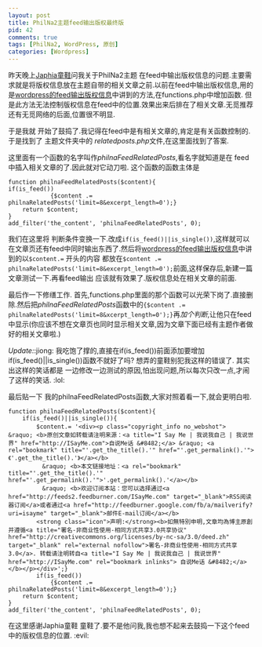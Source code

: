 ```yaml
--- 
layout: post
title: PhilNa2主题feed输出版权最终版
pid: 42
comments: true
tags: [PhilNa2, WordPress, 原创]
categories: [Wordpress]
---
```

昨天晚上[Japhia童鞋](http://japhia.info/)问我关于PhilNa2主题 在feed中输出版权信息的问题.主要需求就是将版权信息放在主题自带的相关文章之前.以前在feed中输出版权信息,用的是[wordpress的feed输出版权信息](/2011/03/9-wordpresss-feed-output-copyright-information.html)中讲到的方法,在functions.php中增加函数. 但是此方法无法控制版权信息在feed中的位置.效果出来后排在了相关文章.无觅推荐还有无觅网络的后面,位置很不明显.

于是我就 开始了鼓捣了.我记得在feed中是有相关文章的,肯定是有关函数控制的.于是找到了 主题文件夹中的 *relatedposts.php*文件,在这里面找到了答案.

这里面有一个函数的名字叫作*philnaFeedRelatedPosts*,看名字就知道是在 feed中插入相关文章的了.因此就对它动刀啦.
这个函数的函数主体是

	function philnaFeedRelatedPosts($content){
	if(is_feed())
				{$content .= philnaRelatedPosts('limit=8&excerpt_length=0');}
		return $content;
	}
	add_filter('the_content', 'philnaFeedRelatedPosts', 0);

我们在这里将 判断条件变换一下.改成`if(is_feed()||is_single())`,这样就可以在文章页还有feed中同时输出东西了.然后将[wordpress的feed输出版权信息](/2011/03/9-wordpresss-feed-output-copyright-information.html)中讲到的以`$content.=` 开头的内容 都放在`$content .= philnaRelatedPosts('limit=8&excerpt_length=0');`前面,这样保存后,新建一篇文章测试一下.再看feed输出 应该就有效果了.版权信息处在相关文章的前面.

最后作一下修缮工作. 首先,functions.php里面的那个函数可以光荣下岗了.直接删除.然后把*philnaFeedRelatedPosts*函数中的`{$content .= philnaRelatedPosts('limit=8&xcerpt_length=0');}`再*加个判断*,让他只在feed中显示(你应该不想在文章页也同时显示相关文章,因为文章下面已经有主题作者做好的相关文章啦.)

*Update:*:jiong: 我吃饱了撑的,直接在if(is\_feed())前面添加要增加if(is\_feed()||is_single())函数不就好了吗? 想弄的童鞋别犯我这样的错误了. 其实出这样的笑话都是 一边修改一边测试的原因,怕出现问题,所以每次只改一点,才闹了这样的笑话. :lol: 

最后贴一下 我的philnaFeedRelatedPosts函数,大家对照着看一下,就会更明白啦.

	function philnaFeedRelatedPosts($content){
		if(is_feed()||is_single()){
			$content.= '<div><p class="copyright_info no_webshot"> 　&raquo; <b>原创文章如转载请注明来源：<a title="I Say Me | 我说我自己 | 我说世界" href="http://ISayMe.com">自说Me话 &#8482;</a> &raquo; <a rel="bookmark" title="'.get_the_title().'" href="'.get_permalink().'">《'.get_the_title().'》</a></b>
			　&raquo; <b>本文链接地址：<a rel="bookmark" title="'.get_the_title().'" href="'.get_permalink().'">'.get_permalink().'</a></b>
			　&raquo; <b>欢迎订阅本站：您可以选择通过<a href="http://feeds2.feedburner.com/ISayMe.com" target="_blank">RSS阅读器订阅</a>或者通过<a href="http://feedburner.google.com/fb/a/mailverify?uri=isayme" target="_blank">邮件E-mail订阅</a></b>
			<strong class="icon">声明:</strong><b>如無特別申明,文章均為博主原創并遵循<a title="署名-非商业性使用-相同方式共享3.0共享协议" href="http://creativecommons.org/licenses/by-nc-sa/3.0/deed.zh" target="_blank" rel="external nofollow">署名-非商业性使用-相同方式共享3.0</a>. 转载请注明转自<a title="I Say Me | 我说我自己 | 我说世界" href="http://ISayMe.com" rel="bookmark inlinks"> 自说Me话 &#8482;</a></b></p></div>';}
			if(is_feed())
				{$content .= philnaRelatedPosts('limit=8&excerpt_length=0');}
		return $content;
	}
	add_filter('the_content', 'philnaFeedRelatedPosts', 0);

在这里感谢Japhia童鞋 童鞋了.要不是他问我,我也想不起来去鼓捣一下这个feed中的版权信息的位置. :evil: 
